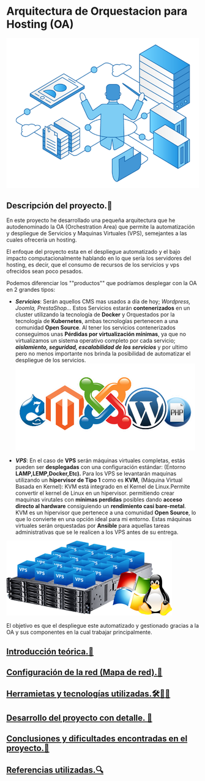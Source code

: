# Arquitectura de Orquestacion para Hosting (OA)

![titulo](./imagenes/titulo.png)

## Descripción del proyecto.📣

En este proyecto he desarrollado una pequeña arquitectura que he autodenominado la OA (Orchestration Area) que permite la automatización y despliegue de Servicios y Maquinas Virtuales (VPS), semejantes a las cuales ofrecería un hosting.

El enfoque del proyecto esta en el despliegue automatizado y el bajo impacto computacionalmente hablando en lo que sería los servidores del hosting, es decir, que el consumo de recursos de los servicios y vps ofrecidos sean poco pesados.

Podemos diferenciar los ""productos"" que podríamos desplegar con la OA en 2 grandes tipos:

- ***Servicios***: Serán aquellos CMS mas usados a día de hoy; *Wordpress, Joomla, PrestaShop...* Estos Servicios estarán **contenerizados** en un cluster utilizando la tecnología de **Docker** y Orquestados por la tecnología de **Kubernetes**, ambas tecnologías pertenecen a una comunidad **Open Source**. Al tener los servicios contenerizados conseguimos unas **Pérdidas por virtualización mínimas**, ya que no virtualizamos un sistema operativo completo por cada servicio; ***aislamiento, seguridad, escalabilidad de los servicios*** y por ultimo pero no menos importante nos brinda la posibilidad de automatizar el despliegue de los servicios.
![cms](./imagenes/cms.png)

- ***VPS***: En el caso de **VPS** serán máquinas virtuales completas, estás pueden ser **desplegadas** con una configuración estándar: (Entorno **LAMP,LEMP,Docker,Etc).**
Para los VPS se levantarán maquinas utilizando un **hipervisor de Tipo 1** como es **KVM**, (Máquina Virtual Basada en Kernel): KVM está integrado en el Kernel de Linux.Permite convertir el kernel de Linux en un hipervisor. permitiendo crear maquinas virutales con **mínimas perdidas** posibles dando **acceso directo al hardware** consiguiendo un **rendimiento casi bare-metal**. KVM es un hipervisor que pertenece a una comunidad **Open Source**, lo que lo convierte en una opción ideal para mi entorno. Estas máquinas virtuales serán orquestadas por **Ansible** para aquellas tareas administrativas que se le realicen a los VPS antes de su entrega.

![vps](./imagenes/vps.png)

El objetivo es que el despliegue este automatizado y gestionado gracias a la OA y sus componentes en la cual trabajar principalmente.

## [Introducción teórica.📖](hojas/introTeorica.md)
## [Configuración de la red (Mapa de red).🔌](hojas/ConfiguracionDeLaRed.md)
## [Herramietas y tecnologías utilizadas.🛠️👨‍💻](hojas/tecnologias.md)
## [Desarrollo del proyecto con detalle. 📝](hojas/desarolloProyecto/README.md)
## [Conclusiones y dificultades encontradas en el proyecto.💭](hojas/concluYdificultades.md)
## [Referencias utilizadas.🔍](hojas/referencias.md)
